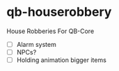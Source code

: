 # qb-houserobbery
House Robberies For QB-Core

- [ ] Alarm system
- [ ] NPCs?
- [ ] Holding animation bigger items
